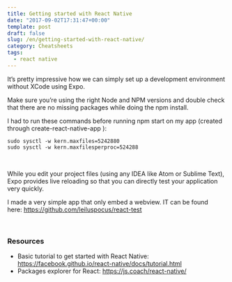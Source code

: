 ```yaml
---
title: Getting started with React Native
date: "2017-09-02T17:31:47+00:00"
template: post
draft: false
slug: /en/getting-started-with-react-native/
category: Cheatsheets
tags:
  - react native
---
```


It&rsquo;s pretty impressive how we can simply set up a development environment without XCode using Expo.

Make sure you&rsquo;re using the right Node and NPM versions and double check that there are no missing packages while doing the npm install.

I had to run these commands before running npm start on my app (created through create-react-native-app ):

```shell 
sudo sysctl -w kern.maxfiles=5242880
sudo sysctl -w kern.maxfilesperproc=524288
```
 

While you edit your project files (using any IDEA like Atom or Sublime Text), Expo provides live reloading so that you can directly test your application very quickly.

I made a very simple app that only embed a webview. IT can be found here: https://github.com/leiluspocus/react-test

 

### Resources 

* Basic tutorial to get started with React Native: https://facebook.github.io/react-native/docs/tutorial.html
* Packages explorer for React: https://js.coach/react-native/

 

<!-- AddThis Advanced Settings generic via filter on the_content -->

<!-- AddThis Share Buttons generic via filter on the_content -->
